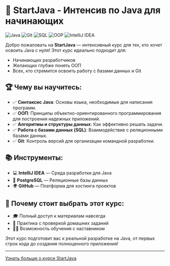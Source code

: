 # 🚀 StartJava - Интенсив по Java для начинающих

![Java](https://img.shields.io/badge/Java-17-007396?style=for-the-badge&logo=java&logoColor=white)
![Git](https://img.shields.io/badge/Git-Контроль_версий-F05032?style=for-the-badge&logo=git&logoColor=white)
![SQL](https://img.shields.io/badge/SQL-Базы_данных-4479A1?style=for-the-badge&logo=postgresql&logoColor=white)
![OOP](https://img.shields.io/badge/ООП-Объектно_Ориентированное_Программирование-blueviolet?style=for-the-badge)
![IntelliJ IDEA](https://img.shields.io/badge/IDE-IntelliJ%20IDEA-000000?style=for-the-badge&logo=intellijidea&logoColor=white)

Добро пожаловать на **StartJava** — интенсивный курс для тех, кто хочет освоить Java с нуля! Этот курс идеально подходит для:

- Начинающих разработчиков
- Желающих глубже понять ООП
- Всех, кто стремится освоить работу с базами данных и Git

## 🏆 Чему вы научитесь:

- ✅ **Синтаксис Java**: Основы языка, необходимые для написания программ.
- ✅ **ООП**: Принципы объектно-ориентированного программирования для построения надежных приложений.
- ✅ **Алгоритмы и структуры данных**: Как эффективно решать задачи.
- ✅ **Работа с базами данных (SQL)**: Взаимодействие с реляционными базами данных.
- ✅ **Git**: Контроль версий для организации командной разработки.

## 📚 Инструменты:

- 💻 **IntelliJ IDEA** — Среда разработки для Java
- 🐘 **PostgreSQL** — Реляционные базы данных
- 🌍 **GitHub** — Платформа для хостинга проектов

## 🌟 Почему стоит выбрать этот курс:

- 🎓 Полный доступ к материалам навсегда
- 📝 Практика с проверкой домашних заданий
- 🧑‍🏫 Возможность обучения с наставником

Этот курс подготовит вас к реальной разработке на Java, от первых строк кода до создания полноценного приложения!

---


[Узнать больше о курсе StartJava](https://javaops.ru/view/startjava?ref=$28704)
